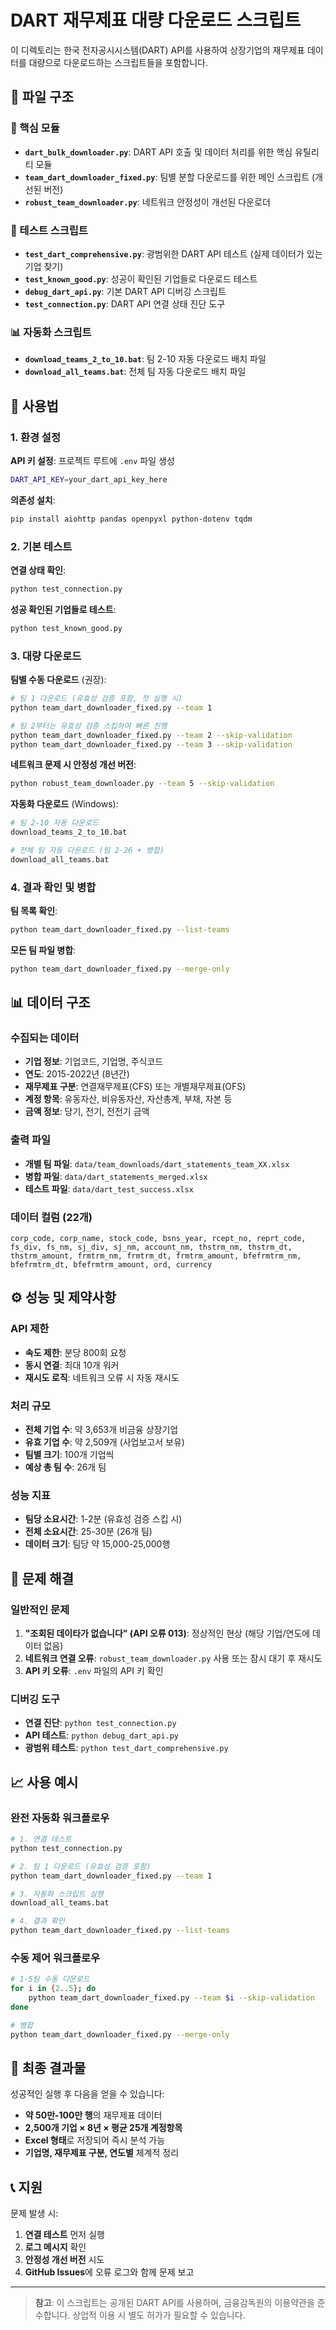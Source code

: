 # DART 재무제표 대량 다운로드 스크립트

이 디렉토리는 한국 전자공시시스템(DART) API를 사용하여 상장기업의 재무제표 데이터를 대량으로 다운로드하는 스크립트들을 포함합니다.

## 📁 파일 구조

### 🔧 핵심 모듈
- **`dart_bulk_downloader.py`**: DART API 호출 및 데이터 처리를 위한 핵심 유틸리티 모듈
- **`team_dart_downloader_fixed.py`**: 팀별 분할 다운로드를 위한 메인 스크립트 (개선된 버전)
- **`robust_team_downloader.py`**: 네트워크 안정성이 개선된 다운로더

### 🧪 테스트 스크립트
- **`test_dart_comprehensive.py`**: 광범위한 DART API 테스트 (실제 데이터가 있는 기업 찾기)
- **`test_known_good.py`**: 성공이 확인된 기업들로 다운로드 테스트
- **`debug_dart_api.py`**: 기본 DART API 디버깅 스크립트
- **`test_connection.py`**: DART API 연결 상태 진단 도구

### 📊 자동화 스크립트
- **`download_teams_2_to_10.bat`**: 팀 2-10 자동 다운로드 배치 파일
- **`download_all_teams.bat`**: 전체 팀 자동 다운로드 배치 파일

## 🚀 사용법

### 1. 환경 설정

**API 키 설정**: 프로젝트 루트에 `.env` 파일 생성
```bash
DART_API_KEY=your_dart_api_key_here
```

**의존성 설치**: 
```bash
pip install aiohttp pandas openpyxl python-dotenv tqdm
```

### 2. 기본 테스트

**연결 상태 확인**:
```bash
python test_connection.py
```

**성공 확인된 기업들로 테스트**:
```bash
python test_known_good.py
```

### 3. 대량 다운로드

**팀별 수동 다운로드** (권장):
```bash
# 팀 1 다운로드 (유효성 검증 포함, 첫 실행 시)
python team_dart_downloader_fixed.py --team 1

# 팀 2부터는 유효성 검증 스킵하여 빠른 진행
python team_dart_downloader_fixed.py --team 2 --skip-validation
python team_dart_downloader_fixed.py --team 3 --skip-validation
```

**네트워크 문제 시 안정성 개선 버전**:
```bash
python robust_team_downloader.py --team 5 --skip-validation
```

**자동화 다운로드** (Windows):
```bash
# 팀 2-10 자동 다운로드
download_teams_2_to_10.bat

# 전체 팀 자동 다운로드 (팀 2-26 + 병합)
download_all_teams.bat
```

### 4. 결과 확인 및 병합

**팀 목록 확인**:
```bash
python team_dart_downloader_fixed.py --list-teams
```

**모든 팀 파일 병합**:
```bash
python team_dart_downloader_fixed.py --merge-only
```

## 📊 데이터 구조

### 수집되는 데이터
- **기업 정보**: 기업코드, 기업명, 주식코드
- **연도**: 2015-2022년 (8년간)
- **재무제표 구분**: 연결재무제표(CFS) 또는 개별재무제표(OFS)
- **계정 항목**: 유동자산, 비유동자산, 자산총계, 부채, 자본 등
- **금액 정보**: 당기, 전기, 전전기 금액

### 출력 파일
- **개별 팀 파일**: `data/team_downloads/dart_statements_team_XX.xlsx`
- **병합 파일**: `data/dart_statements_merged.xlsx`
- **테스트 파일**: `data/dart_test_success.xlsx`

### 데이터 컬럼 (22개)
```
corp_code, corp_name, stock_code, bsns_year, rcept_no, reprt_code, 
fs_div, fs_nm, sj_div, sj_nm, account_nm, thstrm_nm, thstrm_dt, 
thstrm_amount, frmtrm_nm, frmtrm_dt, frmtrm_amount, bfefrmtrm_nm, 
bfefrmtrm_dt, bfefrmtrm_amount, ord, currency
```

## ⚙️ 성능 및 제약사항

### API 제한
- **속도 제한**: 분당 800회 요청
- **동시 연결**: 최대 10개 워커
- **재시도 로직**: 네트워크 오류 시 자동 재시도

### 처리 규모
- **전체 기업 수**: 약 3,653개 비금융 상장기업
- **유효 기업 수**: 약 2,509개 (사업보고서 보유)
- **팀별 크기**: 100개 기업씩
- **예상 총 팀 수**: 26개 팀

### 성능 지표
- **팀당 소요시간**: 1-2분 (유효성 검증 스킵 시)
- **전체 소요시간**: 25-30분 (26개 팀)
- **데이터 크기**: 팀당 약 15,000-25,000행

## 🔧 문제 해결

### 일반적인 문제
1. **"조회된 데이타가 없습니다" (API 오류 013)**: 정상적인 현상 (해당 기업/연도에 데이터 없음)
2. **네트워크 연결 오류**: `robust_team_downloader.py` 사용 또는 잠시 대기 후 재시도
3. **API 키 오류**: `.env` 파일의 API 키 확인

### 디버깅 도구
- **연결 진단**: `python test_connection.py`
- **API 테스트**: `python debug_dart_api.py`
- **광범위 테스트**: `python test_dart_comprehensive.py`

## 📈 사용 예시

### 완전 자동화 워크플로우
```bash
# 1. 연결 테스트
python test_connection.py

# 2. 팀 1 다운로드 (유효성 검증 포함)
python team_dart_downloader_fixed.py --team 1

# 3. 자동화 스크립트 실행
download_all_teams.bat

# 4. 결과 확인
python team_dart_downloader_fixed.py --list-teams
```

### 수동 제어 워크플로우
```bash
# 1-5팀 수동 다운로드
for i in {2..5}; do
    python team_dart_downloader_fixed.py --team $i --skip-validation
done

# 병합
python team_dart_downloader_fixed.py --merge-only
```

## 🎯 최종 결과물

성공적인 실행 후 다음을 얻을 수 있습니다:
- **약 50만-100만 행**의 재무제표 데이터
- **2,500개 기업 × 8년 × 평균 25개 계정항목**
- **Excel 형태**로 저장되어 즉시 분석 가능
- **기업명, 재무제표 구분, 연도별** 체계적 정리

## 📞 지원

문제 발생 시:
1. **연결 테스트** 먼저 실행
2. **로그 메시지** 확인
3. **안정성 개선 버전** 시도
4. **GitHub Issues**에 오류 로그와 함께 문제 보고

---

> **참고**: 이 스크립트는 공개된 DART API를 사용하며, 금융감독원의 이용약관을 준수합니다. 상업적 이용 시 별도 허가가 필요할 수 있습니다.
